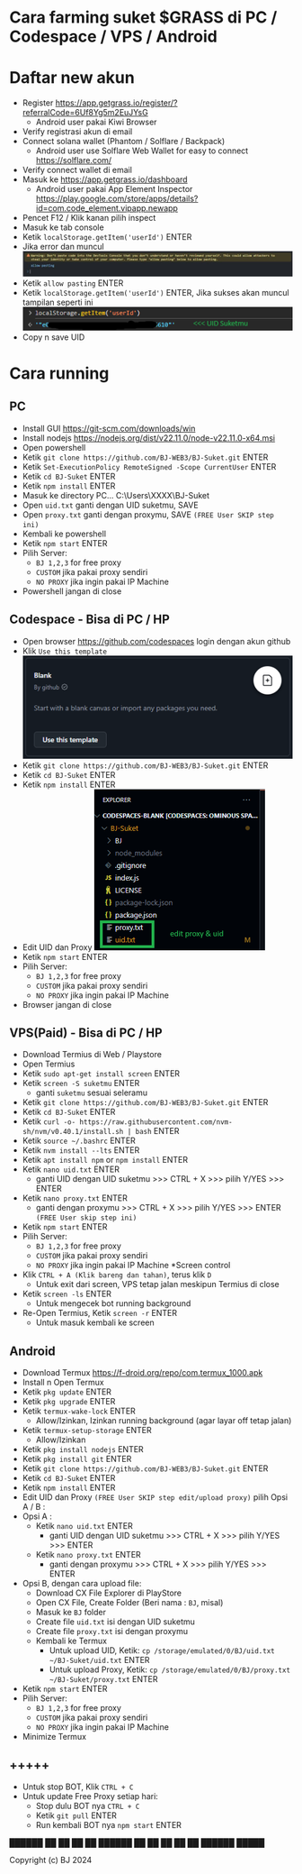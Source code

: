# Cara farming suket $GRASS di PC / Codespace / VPS / Android

# Daftar new akun 
- Register https://app.getgrass.io/register/?referralCode=6Uf8Yg5m2EuJYsG
  - Android user pakai Kiwi Browser
- Verify registrasi akun di email
- Connect solana wallet (Phantom / Solflare / Backpack)
  - Android user use Solflare Web Wallet for easy to connect https://solflare.com/
- Verify connect wallet di email
- Masuk ke https://app.getgrass.io/dashboard
  - Android user pakai App Element Inspector https://play.google.com/store/apps/details?id=com.code_element.vipapp.newapp
- Pencet F12 / Klik kanan pilih inspect
- Masuk ke tab console
- Ketik ```localStorage.getItem('userId')``` ENTER
- Jika error dan muncul
![0001](https://github.com/BJ-WEB3/BJ-Suket/blob/main/pasting.jpeg)
- Ketik ```allow pasting``` ENTER
- Ketik ```localStorage.getItem('userId')``` ENTER, Jika sukses akan muncul tampilan seperti ini
![0001](https://github.com/BJ-WEB3/BJ-Suket/blob/main/Screenshot%202024-11-09%20122416.png)
- Copy n save UID

# Cara running

## PC
- Install GUI https://git-scm.com/downloads/win
- Install nodejs https://nodejs.org/dist/v22.11.0/node-v22.11.0-x64.msi
- Open powershell
- Ketik ```git clone https://github.com/BJ-WEB3/BJ-Suket.git``` ENTER
- Ketik ```Set-ExecutionPolicy RemoteSigned -Scope CurrentUser``` ENTER
- Ketik ```cd BJ-Suket``` ENTER
- Ketik ```npm install``` ENTER
- Masuk ke directory PC... C:\Users\XXXX\BJ-Suket 
- Open `uid.txt` ganti dengan UID suketmu, SAVE
- Open `proxy.txt` ganti dengan proxymu, SAVE `(FREE User SKIP step ini)`
- Kembali ke powershell
- Ketik ```npm start``` ENTER
- Pilih Server:
    - `BJ 1,2,3` for free proxy
    - `CUSTOM` jika pakai proxy sendiri
    - `NO PROXY` jika ingin pakai IP Machine
- Powershell jangan di close


## Codespace - Bisa di PC / HP 
- Open browser https://github.com/codespaces login dengan akun github
- Klik `Use this template`
![0001](https://github.com/BJ-WEB3/BJ-Suket/blob/main/Screenshot%202024-11-09%20125754.png)
- Ketik ```git clone https://github.com/BJ-WEB3/BJ-Suket.git``` ENTER
- Ketik ```cd BJ-Suket``` ENTER
- Ketik ```npm install``` ENTER
- Edit UID dan Proxy
![0001](https://github.com/BJ-WEB3/BJ-Suket/blob/main/Screenshot%202024-11-09%20130229.png)
- Ketik ```npm start``` ENTER
- Pilih Server:
    - `BJ 1,2,3` for free proxy
    - `CUSTOM` jika pakai proxy sendiri
    - `NO PROXY` jika ingin pakai IP Machine
- Browser jangan di close


## VPS(Paid) - Bisa di PC / HP
- Download Termius di Web / Playstore
- Open Termius 
- Ketik ```sudo apt-get install screen``` ENTER
- Ketik ```screen -S suketmu``` ENTER
    - ganti `suketmu` sesuai seleramu 
- Ketik ```git clone https://github.com/BJ-WEB3/BJ-Suket.git``` ENTER 
- Ketik ```cd BJ-Suket``` ENTER
- Ketik ```curl -o- https://raw.githubusercontent.com/nvm-sh/nvm/v0.40.1/install.sh | bash``` ENTER
- Ketik ```source ~/.bashrc``` ENTER
- Ketik ```nvm install --lts``` ENTER
- Ketik ```apt install npm``` or ```npm install``` ENTER
- Ketik ```nano uid.txt``` ENTER
    - ganti UID dengan UID suketmu >>> CTRL + X >>> pilih Y/YES >>> ENTER
- Ketik ```nano proxy.txt``` ENTER
    - ganti dengan proxymu >>> CTRL + X >>> pilih Y/YES >>> ENTER `(FREE User skip step ini)`
- Ketik ```npm start``` ENTER
- Pilih Server:
    - `BJ 1,2,3` for free proxy
    - `CUSTOM` jika pakai proxy sendiri
    - `NO PROXY` jika ingin pakai IP Machine
*Screen control 
- Klik `CTRL + A (Klik bareng dan tahan)`, terus klik `D`
    - Untuk exit dari screen, VPS tetap jalan meskipun Termius di close
- Ketik ```screen -ls``` ENTER
    - Untuk mengecek bot running background
- Re-Open Termius, Ketik ```screen -r``` ENTER
    - Untuk masuk kembali ke screen


## Android 
- Download Termux https://f-droid.org/repo/com.termux_1000.apk
- Install n Open Termux
- Ketik ```pkg update``` ENTER
- Ketik ```pkg upgrade``` ENTER
- Ketik ```termux-wake-lock``` ENTER
  - Allow/Izinkan, Izinkan running background (agar layar off tetap jalan)
- Ketik ```termux-setup-storage``` ENTER
  - Allow/Izinkan
- Ketik ```pkg install nodejs``` ENTER
- Ketik ```pkg install git``` ENTER
- Ketik ```git clone https://github.com/BJ-WEB3/BJ-Suket.git``` ENTER 
- Ketik ```cd BJ-Suket``` ENTER
- Ketik ```npm install``` ENTER
- Edit UID dan Proxy `(FREE User SKIP step edit/upload proxy)` pilih Opsi A / B :
- Opsi A :
  - Ketik ```nano uid.txt``` ENTER
      - ganti UID dengan UID suketmu >>> CTRL + X >>> pilih Y/YES >>> ENTER
  - Ketik ```nano proxy.txt``` ENTER
      - ganti dengan proxymu >>> CTRL + X >>> pilih Y/YES >>> ENTER 
- Opsi B, dengan cara upload file:
  - Download CX File Explorer di PlayStore
  - Open CX File, Create Folder (Beri nama : `BJ`, misal)
  - Masuk ke `BJ` folder
  - Create file `uid.txt` isi dengan UID suketmu
  - Create file `proxy.txt` isi dengan proxymu
  - Kembali ke Termux
      - Untuk upload UID, Ketik: ```cp /storage/emulated/0/BJ/uid.txt ~/BJ-Suket/uid.txt``` ENTER
      - Untuk upload Proxy, Ketik: ```cp /storage/emulated/0/BJ/proxy.txt ~/BJ-Suket/proxy.txt``` ENTER
- Ketik ```npm start``` ENTER
- Pilih Server:
    - `BJ 1,2,3` for free proxy
    - `CUSTOM` jika pakai proxy sendiri
    - `NO PROXY` jika ingin pakai IP Machine
- Minimize Termux


## +++++
- Untuk stop BOT, Klik ```CTRL + C```
- Untuk update Free Proxy setiap hari:
  - Stop dulu BOT nya ```CTRL + C```
  - Ketik ```git pull``` ENTER
  - Run kembali BOT nya ```npm start``` ENTER
 



██████        ██ 
██   ██       ██ 
██████        ██ 
██   ██  ██   ██ 
██████    █████ 

Copyright (c) BJ 2024 
